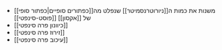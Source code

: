 - משנות את כמות ה[[ניורוטרנסמיטר]] שנפלט מה[[כפתורים סופיים|כפתור סופי]] של [[אקסון]] [[פוסט-סינפטי]]
- [[כיוונון פרה סינפטי]]
- [[זירוז פרה סינפטי]]
- [[עיכוב פרה סינפטי]]